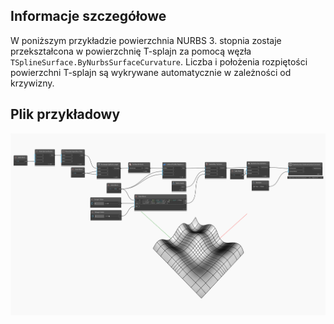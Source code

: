 <!--- Autodesk.DesignScript.Geometry.TSpline.TSplineSurface.ByNurbsSurfaceCurvature --->
<!--- GO6D5UXWAXIC6JMDUDLIKMABU2I4XHLVLAL77BROSGFAFN7455KA --->
## Informacje szczegółowe
W poniższym przykładzie powierzchnia NURBS 3. stopnia zostaje przekształcona w powierzchnię T-splajn za pomocą węzła `TSplineSurface.ByNurbsSurfaceCurvature`. Liczba i położenia rozpiętości powierzchni T-splajn są wykrywane automatycznie w zależności od krzywizny.

## Plik przykładowy

![Example](./GO6D5UXWAXIC6JMDUDLIKMABU2I4XHLVLAL77BROSGFAFN7455KA_img.jpg)
